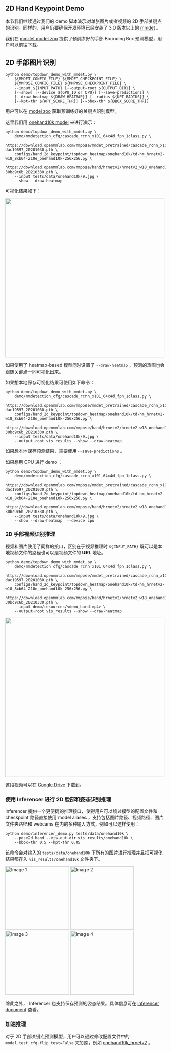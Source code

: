 ## 2D Hand Keypoint Demo

本节我们继续通过我们的 demo 脚本演示对单张图片或者视频的 2D 手部关键点的识别。同样的，用户仍要确保开发环境已经安装了 3.0 版本以上的 [mmdet](https://github.com/open-mmlab/mmdetection) 。

我们在 [mmdet model zoo](/demo/docs/zh_cn/mmdet_modelzoo.md#手部-bounding-box-识别模型) 提供了预训练好的手部 Bounding Box 预测模型，用户可以前往下载。

## 2D 手部图片识别

```shell
python demo/topdown_demo_with_mmdet.py \
    ${MMDET_CONFIG_FILE} ${MMDET_CHECKPOINT_FILE} \
    ${MMPOSE_CONFIG_FILE} ${MMPOSE_CHECKPOINT_FILE} \
    --input ${INPUT_PATH} [--output-root ${OUTPUT_DIR}] \
    [--show] [--device ${GPU_ID or CPU}] [--save-predictions] \
    [--draw-heatmap ${DRAW_HEATMAP}] [--radius ${KPT_RADIUS}] \
    [--kpt-thr ${KPT_SCORE_THR}] [--bbox-thr ${BBOX_SCORE_THR}]
```

用户可以在 [model zoo](https://mmpose.readthedocs.io/zh_CN/latest/model_zoo/hand_2d_keypoint.html) 获取预训练好的关键点识别模型。

这里我们用 [onehand10k model](https://download.openmmlab.com/mmpose/hand/hrnetv2/hrnetv2_w18_onehand10k_256x256-30bc9c6b_20210330.pth) 来进行演示：

```shell
python demo/topdown_demo_with_mmdet.py \
    demo/mmdetection_cfg/cascade_rcnn_x101_64x4d_fpn_1class.py \
    https://download.openmmlab.com/mmpose/mmdet_pretrained/cascade_rcnn_x101_64x4d_fpn_20e_onehand10k-dac19597_20201030.pth \
    configs/hand_2d_keypoint/topdown_heatmap/onehand10k/td-hm_hrnetv2-w18_8xb64-210e_onehand10k-256x256.py \
    https://download.openmmlab.com/mmpose/hand/hrnetv2/hrnetv2_w18_onehand10k_256x256-30bc9c6b_20210330.pth \
    --input tests/data/onehand10k/9.jpg \
    --show --draw-heatmap
```

可视化结果如下：

<img src="https://user-images.githubusercontent.com/26127467/187664103-cfbe0c4e-5876-42f9-9023-5fb58ce00d7b.jpg" height="500px" alt><br>

如果使用了 heatmap-based 模型同时设置了 `--draw-heatmap` ，预测的热图也会跟随关键点一同可视化出来。

如果想本地保存可视化结果可使用如下命令：

```shell
python demo/topdown_demo_with_mmdet.py \
    demo/mmdetection_cfg/cascade_rcnn_x101_64x4d_fpn_1class.py \
    https://download.openmmlab.com/mmpose/mmdet_pretrained/cascade_rcnn_x101_64x4d_fpn_20e_onehand10k-dac19597_20201030.pth \
    configs/hand_2d_keypoint/topdown_heatmap/onehand10k/td-hm_hrnetv2-w18_8xb64-210e_onehand10k-256x256.py \
    https://download.openmmlab.com/mmpose/hand/hrnetv2/hrnetv2_w18_onehand10k_256x256-30bc9c6b_20210330.pth \
    --input tests/data/onehand10k/9.jpg \
    --output-root vis_results --show --draw-heatmap
```

如果想本地保存预测结果，需要使用 `--save-predictions` 。

如果想用 CPU 进行 demo ：

```shell
python demo/topdown_demo_with_mmdet.py \
    demo/mmdetection_cfg/cascade_rcnn_x101_64x4d_fpn_1class.py \
    https://download.openmmlab.com/mmpose/mmdet_pretrained/cascade_rcnn_x101_64x4d_fpn_20e_onehand10k-dac19597_20201030.pth \
    configs/hand_2d_keypoint/topdown_heatmap/onehand10k/td-hm_hrnetv2-w18_8xb64-210e_onehand10k-256x256.py \
    https://download.openmmlab.com/mmpose/hand/hrnetv2/hrnetv2_w18_onehand10k_256x256-30bc9c6b_20210330.pth \
    --input tests/data/onehand10k/9.jpg \
    --show --draw-heatmap  --device cpu
```

### 2D 手部视频识别推理

视频和图片使用了同样的接口，区别在于视频推理时 `${INPUT_PATH}` 既可以是本地视频文件的路径也可以是视频文件的 **URL** 地址。

```shell
python demo/topdown_demo_with_mmdet.py \
    demo/mmdetection_cfg/cascade_rcnn_x101_64x4d_fpn_1class.py \
    https://download.openmmlab.com/mmpose/mmdet_pretrained/cascade_rcnn_x101_64x4d_fpn_20e_onehand10k-dac19597_20201030.pth \
    configs/hand_2d_keypoint/topdown_heatmap/onehand10k/td-hm_hrnetv2-w18_8xb64-210e_onehand10k-256x256.py \
    https://download.openmmlab.com/mmpose/hand/hrnetv2/hrnetv2_w18_onehand10k_256x256-30bc9c6b_20210330.pth \
    --input demo/resources/<demo_hand.mp4> \
    --output-root vis_results --show --draw-heatmap
```

<img src="https://user-images.githubusercontent.com/26127467/187665873-3ac836ec-8da5-45e1-8d78-c0abe962bd5e.gif" height="500px" alt><br>

这段视频可以在 [Google Drive](https://raw.githubusercontent.com/open-mmlab/mmpose/master/tests/data/nvgesture/sk_color.avi) 下载到。

### 使用 Inferencer 进行 2D 脸部和姿态识别推理

Inferencer 提供一个更便捷的推理接口，使得用户可以绕过模型的配置文件和 checkpoint 路径直接使用 model aliases ，支持包括图片路径、视频路径、图片文件夹路径和 webcams 在内的多种输入方式，例如可以这样使用：

```shell
python demo/inferencer_demo.py tests/data/onehand10k \
    --pose2d hand --vis-out-dir vis_results/onehand10k \
    --bbox-thr 0.5 --kpt-thr 0.05
```

该命令会对输入的 `tests/data/onehand10k` 下所有的图片进行推理并且把可视化结果都存入 `vis_results/onehand10k` 文件夹下。

<img src="https://user-images.githubusercontent.com/26127467/229824447-b444e92d-9b5b-4a50-9a32-68be3ff8c527.jpg" alt="Image 1" height="200"/> <img src="https://user-images.githubusercontent.com/26127467/229824466-6ae47a40-70a6-451d-94ee-4ffc34204a9c.jpg" alt="Image 2" height="200"/> <img src="https://user-images.githubusercontent.com/26127467/229824477-679201c3-1e0b-45fe-b0c7-bab67b245a10.jpg" alt="Image 3" height="200"/> <img src="https://user-images.githubusercontent.com/26127467/229824488-bd874362-7401-41a5-8209-51bad1563a11.jpg" alt="Image 4" height="200"/>

除此之外， Inferencer 也支持保存预测的姿态结果。具体信息可在 [inferencer document](https://mmpose.readthedocs.io/zh_CN/dev-1.x/user_guides/inference.html) 查看。

### 加速推理

对于 2D 手部关键点预测模型，用户可以通过修改配置文件中的 `model.test_cfg.flip_test=False` 来加速，例如 [onehand10k_hrnetv2](../../configs/hand_2d_keypoint/topdown_heatmap/onehand10k/td-hm_hrnetv2-w18_8xb64-210e_onehand10k-256x256.py#90) 。
